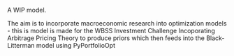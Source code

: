 A WIP model.

The aim is to incorporate macroeconomic research into optimization models - this is model is made for the WBSS Investment Challenge
Incoporating Arbitrage Pricing Theory to produce priors which then feeds into the Black-Litterman model using PyPortfolioOpt
